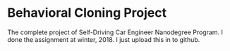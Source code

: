 # Behavioral Cloning Project
The complete project of Self-Driving Car Engineer Nanodegree Program. I done the assignment at winter, 2018. I just upload this in to github.

